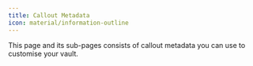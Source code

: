 ```yaml
---
title: Callout Metadata
icon: material/information-outline
---
```


This page and its sub-pages consists of callout metadata you can use to 
customise your vault.
